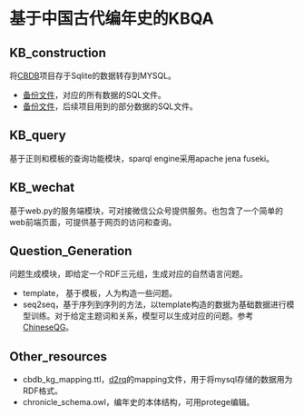 # 基于中国古代编年史的KBQA

## KB_construction

将[CBDB](https://projects.iq.harvard.edu/cbdb)项目存于Sqlite的数据转存到MYSQL。
- [备份文件](https://pan.baidu.com/s/1Whp4nn2lUFqTdNGY6Rj5Xw)，对应的所有数据的SQL文件。
- [备份文件](https://pan.baidu.com/s/1L_Asd5v6I7IpFdAe6cqlSw)，后续项目用到的部分数据的SQL文件。

## KB_query

基于正则和模板的查询功能模块，sparql engine采用apache jena fuseki。

## KB_wechat

基于web.py的服务端模块，可对接微信公众号提供服务。也包含了一个简单的web前端页面，可提供基于网页的访问和查询。

## Question_Generation

问题生成模块，即给定一个RDF三元组，生成对应的自然语言问题。

- template， 基于模板，人为构造一些问题。
- seq2seq，基于序列到序列的方法，以template构造的数据为基础数据进行模型训练。对于给定主题词和关系，模型可以生成对应的问题。参考[ChineseQG](https://github.com/tyliupku/ChineseQG)。

## Other_resources

- cbdb_kg_mapping.ttl，[d2rq](http://d2rq.org/)的mapping文件，用于将mysql存储的数据用为RDF格式。
- chronicle_schema.owl，编年史的本体结构，可用protege编辑。